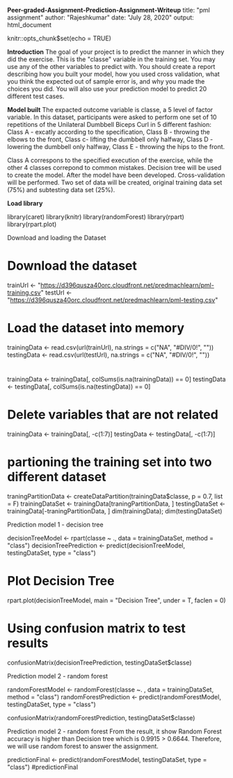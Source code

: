  **Peer-graded-Assignment-Prediction-Assignment-Writeup**
title: "pml assignment" 
author: "Rajeshkumar" 
date: "July 28, 2020" 
output: html_document

knitr::opts_chunk$set(echo = TRUE)

**Introduction**
The goal of your project is to predict the manner in which they did the exercise. This is the "classe" variable in the training set. You may use any of the other variables to predict with. You should create a report describing how you built your model, how you used cross validation, what you think the expected out of sample error is, and why you made the choices you did. You will also use your prediction model to predict 20 different test cases.

**Model built**
The expacted outcome variable is classe, a 5 level of factor variable. In this dataset, participants were asked to perform one set of 10 repetitions of the Unilateral Dumbbell Biceps Curl in 5 different fashion: Class A - excatly according to the specification, Class B - throwing the elbows to the front, Class c- lifting the dumbbell only halfway, Class D - lowering the dumbbell only halfway, Class E - throwing the hips to the front.

Class A correspons to the specified execution of the exercise, while the other 4 classes correpond to common mistakes. Decision tree will be used to create the model. After the model have been developed. Cross-validation will be performed. Two set of data will be created, original training data set (75%) and subtesting data set (25%).

**Load library**

library(caret)
library(knitr)
library(randomForest)
library(rpart)
library(rpart.plot)

Download and loading the Dataset

# Download the dataset 
trainUrl <- "https://d396qusza40orc.cloudfront.net/predmachlearn/pml-training.csv"
testUrl <- "https://d396qusza40orc.cloudfront.net/predmachlearn/pml-testing.csv"


# Load the dataset into memory
trainingData <- read.csv(url(trainUrl), na.strings = c("NA", "#DIV/0!", ""))
testingData <- read.csv(url(testUrl), na.strings = c("NA", "#DIV/0!", ""))

#
trainingData <- trainingData[, colSums(is.na(trainingData)) == 0]
testingData <- testingData[, colSums(is.na(testingData)) == 0]

# Delete variables that are not related 
trainingData <- trainingData[, -c(1:7)]
testingData <- testingData[, -c(1:7)]

# partioning the training set into two different dataset

traningPartitionData <- createDataPartition(trainingData$classe,  p = 0.7, list = F)
trainingDataSet <- trainingData[traningPartitionData, ]
testingDataSet <- trainingData[-traningPartitionData, ]
dim(trainingData); dim(testingDataSet)

Prediction model 1 - decision tree

decisionTreeModel <- rpart(classe ~ ., data = trainingDataSet, method = "class")
decisionTreePrediction <- predict(decisionTreeModel, testingDataSet, type = "class")

# Plot Decision Tree
rpart.plot(decisionTreeModel, main = "Decision Tree", under = T, faclen = 0)

# Using confusion matrix to test results
confusionMatrix(decisionTreePrediction, testingDataSet$classe)

Prediction model 2 - random forest

randomForestModel <- randomForest(classe ~. , data = trainingDataSet, method = "class")
randomForestPrediction <- predict(randomForestModel, testingDataSet, type = "class")

confusionMatrix(randomForestPrediction, testingDataSet$classe)

Prediction model 2 - random forest
From the result, it show Random Forest accuracy is higher than Decision tree which is 0.9915 > 0.6644. Therefore, we will use random forest to answer the assignment.

predictionFinal <- predict(randomForestModel, testingDataSet, type = "class")
#predictionFinal
